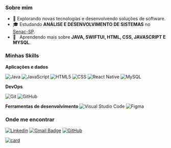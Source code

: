 <h3>Sobre mim</h3>

- 🤔 Explorando novas tecnologias e desenvolvendo soluções de software.
- 🎓 Estudando **ANÁLISE E DESENVOLVIMENTO DE SISTEMAS** no <a href="https://www.sp.senac.br">Senac-SP</a>.
- 🌱 &nbsp; Aprendendo mais sobre **JAVA, SWIFTUI, HTML, CSS, JAVASCRIPT E MYSQL**.

<h3>Minhas Skills</h3>

**Aplicações e dados**

![Java](https://img.shields.io/badge/Java-ED8B00?style=for-the-badge&logo=java&logoColor=white)
![JavaScript](https://img.shields.io/badge/-JavaScript-333333?style=flat&logo=javascript)
![HTML5](https://img.shields.io/badge/-HTML5-333333?style=flat&logo=HTML5)
![CSS](https://img.shields.io/badge/-CSS-333333?style=flat&logo=CSS3&logoColor=1572B6)
![React Native](https://img.shields.io/badge/-React%20Native-333333?style=flat&logo=react)
![MySQL](https://img.shields.io/badge/-MySQL-333333?style=flat&logo=mysql)

**DevOps**

![Git](https://img.shields.io/badge/-Git-333333?style=flat&logo=git)
![GitHub](https://img.shields.io/badge/-GitHub-333333?style=flat&logo=github)

**Ferramentas de desenvolvimento**
![Visual Studio Code](https://img.shields.io/badge/-Visual%20Studio%20Code-333333?style=flat&logo=visual-studio-code&logoColor=007ACC)
![Figma](https://img.shields.io/badge/-Figma-333333?style=flat&logo=figma&logoColor=007ACC)

<h3>Onde me encontrar</h3>

[![Linkedin](https://img.shields.io/badge/-LinkedIn-blue?style=flat-square&logo=Linkedin&logoColor=white&link=https://www.linkedin.com/in/wllnao/)](https://www.linkedin.com/in/wllnao/)
[![Gmail Badge](https://img.shields.io/badge/-Gmail-006bed?style=flat-square&logo=Gmail&logoColor=white&link=mailto:wlln.almeida.oliveira@gmail.com)](mailto:wlln.almeida.oliveira@gmail.com)
[![GitHub](https://img.shields.io/github/followers/wlln148?label=follow&style=social)](https://github.com/wlln148)


[![card](https://github-readme-stats.vercel.app/api?username=wlln148&theme=dark&show_icons=true)](https://github.com/anuraghazra/github-readme-stats)

